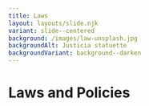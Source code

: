 ```yaml
---
title: Laws
layout: layouts/slide.njk
variant: slide--centered
background: /images/law-unsplash.jpg
backgroundAlt: Justicia statuette
backgroundVariant: background--darken
---
```

# Laws and Policies
